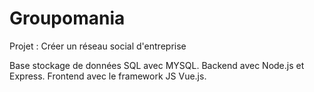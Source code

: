 # Groupomania

Projet : Créer un réseau social d'entreprise 

Base stockage de données SQL avec MYSQL.
Backend avec Node.js et Express.
Frontend avec le framework JS Vue.js.
